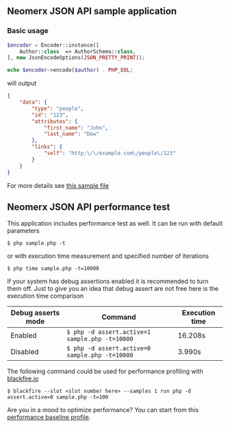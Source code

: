 ## Neomerx JSON API sample application

### Basic usage

```php
$encoder = Encoder::instance([
    Author::class  => AuthorSchema::class,
], new JsonEncodeOptions(JSON_PRETTY_PRINT));

echo $encoder->encode($author) . PHP_EOL;
```

will output

```json
{
    "data": {
        "type": "people",
        "id": "123",
        "attributes": {
            "first_name": "John",
            "last_name": "Dow"
        },
        "links": {
            "self": "http:\/\/example.com\/people\/123"
        }
    }
}
```

For more details see [this sample file](sample.php)

## Neomerx JSON API performance test

This application includes performance test as well. It can be run with default parameters

```
$ php sample.php -t
```

or with execution time measurement and specified number of iterations

```
$ php time sample.php -t=10000
```

If your system has debug assertions enabled it is recommended to turn them off. Just to give you an idea that debug assert are not free here is the execution time comparison

|Debug asserts mode   |Command                                           |Execution time|
|---------------------|--------------------------------------------------|--------------|
|Enabled              |```$ php -d assert.active=1 sample.php -t=10000```|16.208s       |
|Disabled             |```$ php -d assert.active=0 sample.php -t=10000```|3.990s        |

The following command could be used for performance profiling with [blackfire.io](https://blackfire.io/)

```
$ blackfire --slot <slot number here> --samples 1 run php -d assert.active=0 sample.php -t=100
```

Are you in a mood to optimize performance? You can start from this [performance baseline profile](https://blackfire.io/profiles/62063105-9033-498a-b14d-00c6facf68fd/graph).